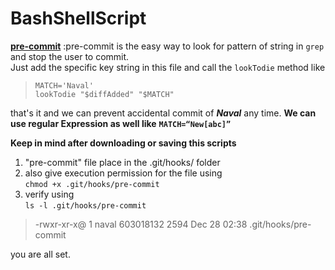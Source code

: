 # BashShellScript
**[pre-commit](https://github.com/NavalKishor/BashShellScript/blob/master/pre-commit)**
:pre-commit is the easy way to look for pattern of string in `grep` and stop the user to commit.
<br> Just add the specific key string in this file and call the `lookTodie` method like
> `MATCH='Naval'` <br>
> `lookTodie "$diffAdded" "$MATCH"` <br>

that's it and we can prevent accidental commit of ***Naval*** any time.
**We can use regular Expression as well like**
**`MATCH=“New[abc]”`**

**Keep in mind after downloading or saving this scripts** 
1.  "pre-commit" file place in the .git/hooks/ folder
2.  also give execution permission for the file using <br>
`chmod +x .git/hooks/pre-commit` <br>
3. verify using <br>
`ls -l .git/hooks/pre-commit`<br>
> -rwxr-xr-x@ 1 naval  603018132  2594 Dec 28 02:38 .git/hooks/pre-commit<br>

you are all set.


